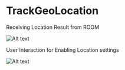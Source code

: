 # TrackGeoLocation

Receiving Location Result from ROOM

![Alt text](https://drive.google.com/open?id=1b9fyUe0jCEgUztw1o6bnve6VZgvz-FY3 "")

User Interaction for Enabling Location settings

![Alt text](https://drive.google.com/open?id=1dzt-HLIT1JepI5PHgAo1PVK7LAAVWWY4 "")
